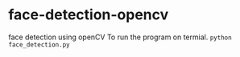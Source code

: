# face-detection-opencv
face detection using openCV 
To run the program on termial.
`python face_detection.py`
